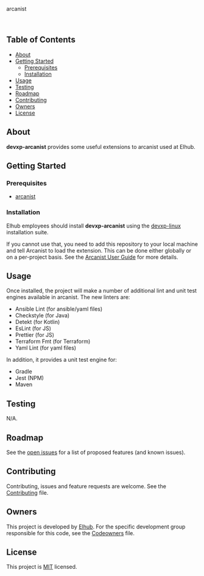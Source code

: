  arcanist

[<img src="https://img.shields.io/badge/repo-github-blue" alt="">](https://github.com/elhub/devxp-arcanist)
[<img src="https://img.shields.io/badge/issues-jira-orange" alt="">](https://jira.elhub.cloud/issues/?jql=project%20%3D%20%22Team%20Dev%22%20AND%20component%20%3D%20devxp-arcanist%20AND%20status%20!%3D%20Done)
[<img src="https://teamcity.elhub.cloud/app/rest/builds/buildType:(id:DevXp_DevXpArcanist_PublishDocs)/statusIcon" alt="">](https://teamcity.elhub.cloud/project/DevXp_DevXpArcanist?mode=builds#all-projects)
[<img src="https://sonar.elhub.cloud/api/project_badges/measure?project=no.elhub.devxp%3Adevxp-arcanist&metric=alert_status" alt="">](https://sonar.elhub.cloud/dashboard?id=no.elhub.devxp%3Adevxp-arcanist)
[<img src="https://sonar.elhub.cloud/api/project_badges/measure?project=no.elhub.devxp%3Adevxp-arcanist&metric=ncloc" alt="">](https://sonar.elhub.cloud/dashboard?id=no.elhub.devxp%3Adevxp-arcanist)
[<img src="https://sonar.elhub.cloud/api/project_badges/measure?project=no.elhub.devxp%3Adevxp-arcanist&metric=bugs" alt="">](https://sonar.elhub.cloud/dashboard?id=no.elhub.devxp%3Adevxp-arcanist)
[<img src="https://sonar.elhub.cloud/api/project_badges/measure?project=no.elhub.devxp%3Adevxp-arcanist&metric=vulnerabilities" alt="">](https://sonar.elhub.cloud/dashboard?id=no.elhub.devxp%3Adevxp-arcanist)
[<img src="https://sonar.elhub.cloud/api/project_badges/measure?project=no.elhub.devxp%3Adevxp-arcanist&metric=coverage" alt="">](https://sonar.elhub.cloud/dashboard?id=no.elhub.devxp%3Adevxp-arcanist)


## Table of Contents

* [About](#about)
* [Getting Started](#getting-started)
  * [Prerequisites](#prerequisites)
  * [Installation](#installation)
* [Usage](#usage)
* [Testing](#testing)
* [Roadmap](#roadmap)
* [Contributing](#contributing)
* [Owners](#owners)
* [License](#license)


## About

**devxp-arcanist** provides some useful extensions to arcanist used at Elhub.

## Getting Started

### Prerequisites

* [arcanist](https://github.com/phacility/arcanist)

### Installation

Elhub employees should install **devxp-arcanist** using the [devxp-linux](https://github.com/elhub/devxp-linux)
installation suite.

If you cannot use that, you need to add this repository to your local machine and tell Arcanist to load the extension.
This can be done either globally or on a per-project basis. See the
[Arcanist User Guide](https://secure.phabricator.com/book/phabricator/article/arcanist/) for more details.

## Usage

Once installed, the project will make a number of additional lint and unit test engines available in arcanist. The
new linters are:

* Ansible Lint (for ansible/yaml files)
* Checkstyle (for Java)
* Detekt (for Kotlin)
* EsLint (for JS)
* Prettier (for JS)
* Terraform Fmt (for Terraform)
* Yaml Lint (for yaml files)

In addition, it provides a unit test engine for:

* Gradle
* Jest (NPM)
* Maven

## Testing

N/A.

## Roadmap

See the [open issues](https://jira.elhub.cloud/issues/?jql=project%20%3D%20TD%20AND%20component%20%3D%20devxp-arcanist%20AND%20resolution%20%3D%20Unresolved) for a list of proposed features (and known issues).

## Contributing

Contributing, issues and feature requests are welcome. See the
[Contributing](https://github.com/elhub/devxp-arcanist/blob/main/CONTRIBUTING.md) file.

## Owners

This project is developed by [Elhub](https://elhub.no). For the specific development group responsible for this
code, see the [Codeowners](https://github.com/elhub/devxp-arcanist/blob/main/CODEOWNERS) file.

## License

This project is [MIT](https://github.com/elhub/devxp-arcanist/blob/main/LICENSE.md) licensed.
